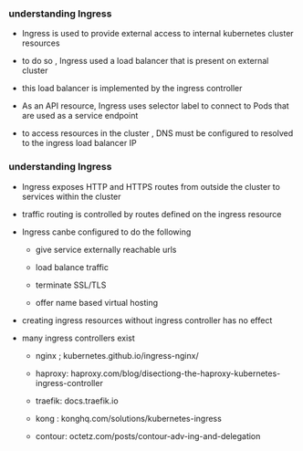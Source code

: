 ### understanding Ingress

- Ingress is used to provide external access to internal kubernetes cluster resources 

- to do so , Ingress used a load balancer that is present on external cluster 

- this load balancer is implemented by the ingress controller 

- As an API resource, Ingress uses selector label to connect to Pods that are used as a service endpoint 

- to access resources in the cluster , DNS must be configured to resolved to the ingress load balancer IP



### understanding Ingress

- Ingress exposes HTTP and HTTPS routes from outside  the cluster to services within the cluster 

- traffic routing is controlled by routes defined on the ingress resource 

- Ingress canbe configured to do the following 
  
  - give service externally reachable urls 
  
  - load balance traffic 
  
  - terminate SSL/TLS 
  
  - offer name based virtual hosting

- creating ingress resources without ingress controller has no effect 

- many ingress controllers exist
  
  - nginx ; kubernetes.github.io/ingress-nginx/
  
  - haproxy: haproxy.com/blog/disectiong-the-haproxy-kubernetes-ingress-controller 
  
  - traefik: docs.traefik.io 
  
  - kong : konghq.com/solutions/kubernetes-ingress
  
  - contour: octetz.com/posts/contour-adv-ing-and-delegation
